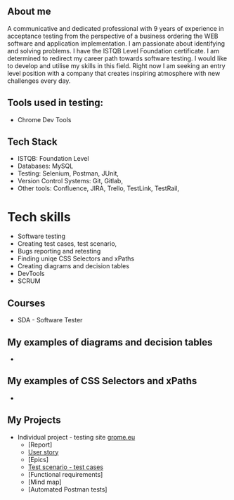 ## About me

 A communicative and dedicated professional with 9 years of experience in acceptance testing from the perspective of a business ordering the WEB software and application implementation. I am passionate about identifying and solving problems. I have the ISTQB Level Foundation certificate. I am determined to redirect my career path towards software testing. I would like to develop and utilise my skills in this field. Right now I am seeking an entry level position with a company that creates inspiring atmosphere with new challenges every day.

## Tools used in testing:

* Chrome Dev Tools

## Tech Stack

* ISTQB: Foundation Level 
* Databases: MySQL
* Testing: Selenium, Postman, JUnit,
* Version Control Systems: Git, Gitlab,
* Other tools: Confluence, JIRA, Trello, TestLink, TestRail,

# Tech skills

  - Software testing
  - Creating test cases, test scenario,
  - Bugs reporting and retesting
  - Finding uniqe CSS Selectors and xPaths
  - Creating diagrams and decision tables
  - DevTools
  - SCRUM
  
## Courses 

* SDA - Software Tester

## My examples of diagrams and decision tables
  - 
## My examples of CSS Selectors and xPaths
  - 

## My Projects

  - Individual project - testing site [grome.eu](https://pl.grome.eu/)
     - [Report]
     - [User story](https://drive.google.com/file/d/1AdN97VOgD-912e2xFLkS4KD_mkI2Ado4/view?usp=sharing)
     - [Epics]
     - [Test scenario - test cases](https://drive.google.com/file/d/1HzPBOY51j6-K1U1gfZNy2ATSn2mb0Yx3/view?usp=sharing)
     - [Functional requirements]
     - [Mind map]
     - [Automated Postman tests]
